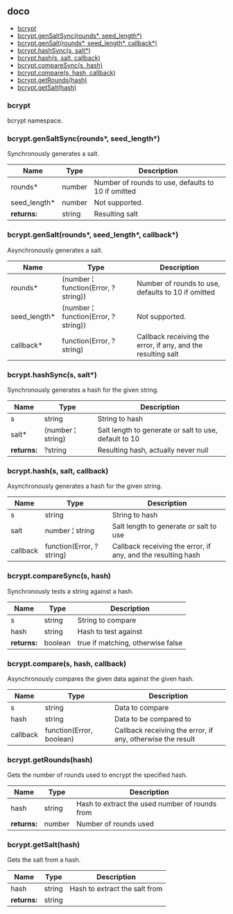 ## doco

  - [bcrypt](#bcrypt)
  - [bcrypt.genSaltSync(rounds\*, seed_length\*)](#bcryptgensaltsyncrounds-seed_length)
  - [bcrypt.genSalt(rounds\*, seed_length\*, callback\*)](#bcryptgensaltrounds-seed_length-callback)
  - [bcrypt.hashSync(s, salt\*)](#bcrypthashsyncs-salt)
  - [bcrypt.hash(s, salt, callback)](#bcrypthashs-salt-callback)
  - [bcrypt.compareSync(s, hash)](#bcryptcomparesyncs-hash)
  - [bcrypt.compare(s, hash, callback)](#bcryptcompares-hash-callback)
  - [bcrypt.getRounds(hash)](#bcryptgetroundshash)
  - [bcrypt.getSalt(hash)](#bcryptgetsalthash)

### bcrypt

bcrypt namespace.



### bcrypt.genSaltSync(rounds\*, seed_length\*)

Synchronously generates a salt.

| Name | Type | Description |
| ---- | ---- | ----------- |
| rounds* | number | Number of rounds to use, defaults to 10 if omitted |
| seed_length* | number | Not supported. |
| **returns:** | string | Resulting salt


### bcrypt.genSalt(rounds\*, seed_length\*, callback\*)

Asynchronously generates a salt.

| Name | Type | Description |
| ---- | ---- | ----------- |
| rounds* | (number &#166; function(Error, ?string)) | Number of rounds to use, defaults to 10 if omitted |
| seed_length* | (number &#166; function(Error, ?string)) | Not supported. |
| callback* | function(Error, ?string) | Callback receiving the error, if any, and the resulting salt |


### bcrypt.hashSync(s, salt\*)

Synchronously generates a hash for the given string.

| Name | Type | Description |
| ---- | ---- | ----------- |
| s | string | String to hash |
| salt* | (number &#166; string) | Salt length to generate or salt to use, default to 10 |
| **returns:** | ?string | Resulting hash, actually never null


### bcrypt.hash(s, salt, callback)

Asynchronously generates a hash for the given string.

| Name | Type | Description |
| ---- | ---- | ----------- |
| s | string | String to hash |
| salt | number &#166; string | Salt length to generate or salt to use |
| callback | function(Error, ?string) | Callback receiving the error, if any, and the resulting hash |


### bcrypt.compareSync(s, hash)

Synchronously tests a string against a hash.

| Name | Type | Description |
| ---- | ---- | ----------- |
| s | string | String to compare |
| hash | string | Hash to test against |
| **returns:** | boolean | true if matching, otherwise false


### bcrypt.compare(s, hash, callback)

Asynchronously compares the given data against the given hash.

| Name | Type | Description |
| ---- | ---- | ----------- |
| s | string | Data to compare |
| hash | string | Data to be compared to |
| callback | function(Error, boolean) | Callback receiving the error, if any, otherwise the result |


### bcrypt.getRounds(hash)

Gets the number of rounds used to encrypt the specified hash.

| Name | Type | Description |
| ---- | ---- | ----------- |
| hash | string | Hash to extract the used number of rounds from |
| **returns:** | number | Number of rounds used


### bcrypt.getSalt(hash)

Gets the salt from a hash.

| Name | Type | Description |
| ---- | ---- | ----------- |
| hash | string | Hash to extract the salt from |
| **returns:** | string | 


